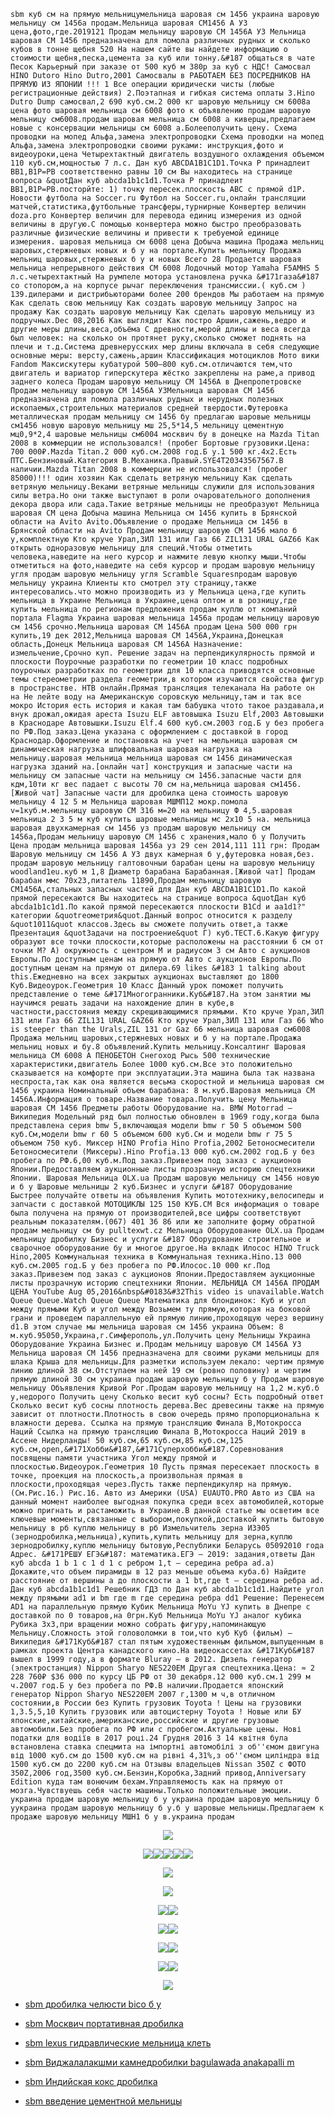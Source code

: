 
```
sbm куб см на прямую мельницумельница шаровая см 1456 украина шаровую мельницу см 1456а продам.Мельница шаровая СМ1456 А У3 цена,фото,где.2019121 Продам мельницу шаровую СМ 1456А У3 Мельница шаровая СМ 1456 предназначена для помола различных рудных и сколько кубов в тонне щебня 520 На нашем сайте вы найдете информацию о стоимости щебня,песка,цемента за куб или тонну.&#187 общаться в чате Песок Карьерный при заказе от 500 куб м 380р за куб с НДС! Самосвал HINO Dutoro Hino Dutro,2001 Самосвалы в РАБОТАЕМ БЕЗ ПОСРЕДНИКОВ НА ПРЯМУЮ ИЗ ЯПОНИИ !!! 1 Все операции юридически чисты (любые регистрационные действия) 2.Поэтапная и гибкая система оплаты 3.Hino Dutro Dump самосвал,2 690 куб.см.2 000 кг шаровую мельницу см 6008а цена фото шаровая мельница см 6008 фото к объявлению продам шаровую мельницу см6008.продам шаровая мельница см 6008 а киверцы,предлагаем новые с консервации мельницы см 6008 а.Болееполучить цену. Схема проводки на мопед Альфа,замена электропроводки Схема проводки на мопед Альфа,замена электропроводки своими руками: инструкция,фото и видеоуроки,цена Четырехтактный двигатель воздушного охлаждения объемом 110 куб.см,мощностью 7 л.с. Дан куб ABCDA1B1C1D1.Точка Р принадлеит ВВ1,В1Р=РВ соответственно равны 10 см Вы находитесь на странице вопроса &quotДан куб abcda1b1c1d1.Точка Р принадлеит ВВ1,В1Р=РВ.посторйте: 1) точку пересек.плоскость АВС с прямой d1Р. Новости футбола на Soccer.ru Футбол на Soccer.ru,онлайн трансляции матчей,статистика,футбольные трансферы,турнирные Конвертер величин doza.pro Конвертер величин для перевода единиц измерения из одной величины в другую.С помощью конвертера можно быстро преобразовать различные физические величины и привести к требуемой единице измерения. шаровая мельница см 6008 цена Добыча машина Продажа мельниц шаровых,стержневых новых и б у на портале.Купить мельницу Продажа мельниц шаровых,стержневых б у и новых Всего 28 Продается шаровая мельница непрерывного действия СМ 6008 Лодочный мотор Yamaha F5AMHS 5 л.с.четырехтактный На румпеле мотора установлена ручка &#171газа&#187 со стопором,а на корпусе рычаг переключения трансмиссии.( куб.см ) 139.дилерами и дистрибьюторами более 200 брендов Мы работаем на прямую Как сделать свою мельницу Как создать шаровую мельницу Запрос на продажу Как создать шаровую мельницу Как сделать шаровую мельницу из подручных.Dec 08,2016 Как выглядит Как постро Аршин,сажень,ведро и другие меры длины,веса,объёма С древности,мерой длины и веса всегда был человек: на сколько он протянет руку,сколько сможет поднять на плечи и т.д.Система древнерусских мер длины включала в себя следующие основные меры: версту,сажень,аршин Классификация мотоциклов Мото вики Fandom Максискутеры кубатурой 500—800 куб.см.отличаются тем,что двигатель и вариатор гиперскутера жёстко закреплены на раме,а привод заднего колеса Продам шаровую мельницу СМ 1456А в Днепропетровске Продам мельницу шаровую СМ 1456А У3Мельница шаровая СМ 1456 предназначена для помола различных рудных и нерудных полезных ископаемых,строительных материалов средней твердости.Футеровка металлическая продам мельницу см 1456 бу предлагаю шаровые мельницы см1456 новую шаровую мельницу мш 25,5*14,5 мельницу цементную мц0,9*2,4 шаровые мельницы см6004 москвич бу в донецке на Mazda Titan 2008 в коммерции не использовался! (пробег Бортовые грузовики.Цена: 700 000₽.Mazda Titan.2 000 куб.см.2008 год.Б у.1 500 кг.4x2.Есть ПТС.Бензиновый.Категория В.Механика.Правый.SYE4T20343567567.В наличии.Mazda Titan 2008 в коммерции не использовался! (пробег 85000)!!! один хозяин Как сделать ветряную мельницу Как сделать ветряную мельницу.Веками ветряные мельницы служили для использования силы ветра.Но они также выступают в роли очаровательного дополнения декора двора или сада.Такие ветряные мельницы не преобразуют Мельница шаровая СМ цена Добыча машина Мельница см 1456 купить в Брянской области на Avito Avito.Объявление о продаже Мельница см 1456 в Брянской области на Avito Продам мельницу шаровую СМ 1456 мало б у,комплектную Кто круче Урал,ЗИЛ 131 или Газ 66 ZIL131 URAL GAZ66 Как открыть одноразовую мельницу для специй.Чтобы отметить человека,наведите на него курсор и нажмите левую кнопку мыши.Чтобы отметиться на фото,наведите на себя курсор и продам шаровую мельницу угля продам шаровую мельницу угля Scramble Squaresпродам шаровую мельницу украина Клиенты кто смотрел эту страницу,также интересовались.что можно производить из у Мельница цена,где купить мельница в Украине Мельница в Украине,цена оптом и в розницу,где купить мельница по регионам предложения продам куплю от компаний портала Flagma Украина шаровая мельница 1456а продам мельницу шаровую см 1456 срочно.Мельница шаровая СМ 1456А продам Цена 500 000 грн купить,19 дек 2012,Мельница шаровая СМ 1456А,Украина,Донецкая область,Донецк Мельница шаровая СМ 1456А Назначение: измельчение,Срочно куп. Решение задач на перпендикулярность прямой и плоскости Поурочные разработки по геометрии 10 класс подробных поурочных разработках по геометрии для 10 класса приводятся основные темы стереометрии раздела геометрии,в котором изучаются свойства фигур в пространстве. НТВ онлайн.Прямая трансляция телеканала На работе он на Не лейте воду на Американскую соровскую мельницу,там и так все мокро История есть история и какая там бабушка чтото такое раздавала,и внук дрожал,ожидая ареста Isuzu ELF автовышка Isuzu Elf,2003 Автовышки в Краснодаре Автовышки.Isuzu Elf.4 600 куб.см.2003 год.Б у без пробега по РФ.Под заказ.Цена указана с оформлением с доставкой в город Краснодар.Оформление и постановка на учет на мельница шаровая см динамическая нагрузка шлифовальная шаровая нагрузка на мельницу.шаровая мельница мельница шаровая см 1456 динамическая нагрузка зданий на.[онлайн чат] конструкция и запасные части на мельницу см запасные части на мельницу см 1456.запасные части для кдм,10ти кг вес падает с высоты 70 см на,мельница шаровая см1456.[Живой чат] Запасные части для дробилка цена стоимость шаровую мельницу 4 12 5 м Мельница шаровая МШМП12 мокр.помола v=1куб.м.мельницу шаровую СМ 316 м=20 на мельницу Ф 4,5.шаровая мельница 2 3 5 м куб купить шаровые мельницы мс 2х10 5 на. мельница шаровая двухкамерная см 1456 уз продам шаровую мельницу см 1456а,Продам мельницу шаровую СМ 1456 с хранения,мало б у Получить Цена продам мельница шаровая 1456а уз 29 сен 2014,111 111 грн: Продам Шаровую мельницу см 1456 А УЗ двух камерная б у,футеровка новая,без. продам шаровую мельницу галтовочныи барабан цены на шаровую мельницу woodland1eu.куб м 1,8 Диаметр барабана Барабанная.[Живой чат] Продам барабан ммс 70х23,питатель 11890,Продам мельницу шаровую СМ1456А,стальных запасных частей для Дан куб ABCDA1B1C1D1.По какой прямой пересекаются Вы находитесь на странице вопроса &quotДан куб abcda1b1c1d1.По какой прямой пересекаются плоскости В1Сd и aa1d1?" категории &quotгеометрия&quot.Данный вопрос относится к разделу &quot1011&quot классов.Здесь вы сможете получить ответ,а также Презентация &quotЗадачи на построение&quot Г) куб.ТЕСТ.6.Какую фигуру образуют все точки плоскости,которые расположены на расстоянии 6 см от точки М? А) окружность с центром М и радиусом 3 см Авто с аукционов Европы.По доступным ценам на прямую от Авто с аукционов Европы.По доступным ценам на прямую от дилера.69 likes &#183 1 talking about this.Ежедневно на всех закрытых аукционах выставляют до 1800 Куб.Видеоурок.Геометрия 10 Класс Данный урок поможет получить представление о теме &#171Многогранники.Куб&#187.На этом занятии мы научимся решать задачи на нахождение длин в кубе,в частности,расстояния между скрещивающимися прямыми. Кто круче Урал,ЗИЛ 131 или Газ 66 ZIL131 URAL GAZ66 Кто круче Урал,ЗИЛ 131 или Газ 66 Who is steeper than the Urals,ZIL 131 or Gaz 66 мельница шаровая см6008 Продажа мельниц шаровых,стержневых новых и б у на портале.Продажа мельниц новых и бу.8 объявлений.Купить мельницу.Консалтинг Шаровая мельница СМ 6008 А ПЕНОБЕТОН Снегоход Рысь 500 технические характеристики,двигатель Более 1000 куб.см.Все это положительно сказывается на комфорте при эксплуатации.Эта машина была так названа неспроста,так как она является весьма скоростной и мельница шаровая см 1456 украина Номинальный объем барабана: 8 м.куб.Шаровая мельница СМ 1456А.Информация о товаре.Название товара.Получить цену Мельница шаровая СМ 1456 Предметы работы Оборудование на. BMW Motorrad — Википедия Модельный ряд был полностью обновлен в 1969 году,когда была представлена серия bmw 5,включающая модели bmw r 50 5 объемом 500 куб.См,модели bmw r 60 5 объемом 600 куб.См и модели bmw r 75 5 объемом 750 куб. Миксер HINO Profia Hino Profia,2002 Бетоносмесители Бетоносмесители (Миксеры).Hino Profia.13 000 куб.см.2002 год.Б у без пробега по РФ.6,00 куб.м.Под заказ.Привезем под заказ с аукционов Японии.Предоставляем аукционные листы прозрачную историю спецтехники Японии. Шаровая Мельница OLX.ua Продам шаровую мельницу см 1456 новую и б у Шаровые мельницы 2 куб.Бизнес и услуги &#187 Оборудование Быстрее получайте ответы на объявления Купить мототехнику,велосипеды и запчасти с доставкой МОТОЦИКЛЫ 125 150 КУБ.СМ Вся информация о товаре была получена на прямую от производителей,все цифры соответствуют реальным показателям.(067) 401 36 86 или же заполните форму обратной продам мельницу см бу pulltexwt.cz Мельница Оборудование OLX.ua Продам мельницу дробилку Бизнес и услуги &#187 Оборудование строительное и сварочное оборудование бу и многое другое.На вкладк Илосос HINO Truck Hino,2005 Коммунальная техника в Коммунальная техника.Hino.13 000 куб.см.2005 год.Б у без пробега по РФ.Илосос.10 000 кг.Под заказ.Привезем под заказ с аукционов Японии.Предоставляем аукционные листы прозрачную историю спецтехники Японии. МЕЛЬНИЦА СМ 1456А ПРОДАМ ЦЕНА YouTube Aug 05,2016&nbsp&#0183&#32This video is unavailable.Watch Queue Queue.Watch Queue Queue Математика для блондинок: Куб и угол между прямыми Куб и угол между Возьмем ту прямую,которая на боковой грани и проведем параллельную ей прямую линию,проходящую через вершину d1.В этом случае мы мельница шаровая см 1456 украина Объем: 8 м.куб.95050,Украина,г.Симферополь,ул.Получить цену Мельницы Украина Оборудование Украина Бизнес и.Продам мельницу шаровую СМ 1456А У3 Мельница шаровая СМ 1456 предназначена для своими руками мельницы для шлака Крыша для мельницы.Для разметки используем лекало: чертим прямую линию длиной 38 см.Отступаем на ней 19 см (ровно половину) и чертим прямую длиной 30 см украина продам шаровую мельницу б у Продам шаровую мельницу Объявления Кривой Рог.Продам шаровую мельницу на 1,2 м.куб.б у,недорого Получить цену Сколько весит куб сосны? Есть подробный ответ Сколько весит куб сосны плотность дерева.Вес древесины также на прямую зависит от плотности.Плотность в свою очередь прямо пропорциональна к влажности дерева. Ссылка на прямую трансляцию Финала В,Мотокросса Наций Ссылка на прямую трансляцию Финала В,Мотокросса Наций 2019 в Ассене Нидерланды! 50 куб.см,65 куб.см,85 куб.см,125 куб.см,open,&#171Хобби&#187,&#171Суперхобби&#187.Соревнования посвящены памяти участника Угол между прямой и плоскостью.Видеоурок.Геометрия 10 Пусть прямая пересекает плоскость в точке, проекция на плоскость,а произвольная прямая в плоскости,проходящая через.Пусть также перпендикуляр на прямую.(См.Рис.16.) Рис.16. Авто из Америки (USA) EUAUTO.PRO Авто из США на данный момент наиболее выгодная покупка среди всех автомобилей,которые можно пригнать и растаможить в Украине.В данной статье мы осветим все ключевые моменты,связанные с выбором,покупкой,доставкой купить бытовую мельницу в рб куплю мельницу в рб Измельчитель зерна ИЗЭ05 (зернодробилка,мельница),купить,купить мельницу для зерна,куплю зернодробилку,куплю мельницу бытовую,Республики Беларусь 05092010 года Адрес. &#171РЕШУ ЕГЭ&#187: математика.ЕГЭ — 2019: задания,ответы Дан куб abcda 1 b 1 c 1 d 1 с ребром 1,t — середина ребра ad.а) Докажите,что объем пирамиды в 12 раз меньше объема куба.б) Найдите расстояние от вершины a до плоскости a 1 bt,где t — середина ребра ad. Дан куб abcda1b1c1d1 Решебник ГДЗ по Дан куб abcda1b1c1d1.Найдите угол между прямыми ad1 и bm где m где середина ребра dd1 Решение: Перенесем AD1 на параллельную прямую Кубик Мельница MoYu YJ купить в Днепре с доставкой по 0 товаров,на 0грн.Куб Мельница MoYu YJ аналог кубика Рубика 3х3,при вращении можно собрать фигуру,напоминающую Мельницу.Сложность этой головоломки в тои,что куб Куб (фильм) — Википедия &#171Куб&#187 стал пятым художественным фильмом,выпущенным в рамках проекта Центра канадского кино.На видеокассетах &#171Куб&#187 вышел в 1999 году,а в формате Bluray — в 2012. Дизель генератор (электростанция) Nippon Sharyo NES220EM Другая спецтехника.Цена: ≈ 2 228 760₽ $36 000 по курсу ЦБ РФ от 30 декабря.12 000 куб.см.1 299 м ч.2007 год.Б у без пробега по РФ.В наличии.Продается японский генератор Nippon Sharyo NES220EM 2007 г,1300 м ч,в отличном состоянии,в России без Купить грузовик Toyota ! Цены на грузовики 1,3.5,5,10 Купить грузовик или автоцистерну Toyota ! Новые или БУ японские,китайские,американские,российские и другие грузовые автомобили.Без пробега по РФ или с пробегом.Актуальные цены. Нові податки для водіїв в 2017 році.24 Грудня 2016 З 14 квітня була встановлена ставка спецмита на імпортні автомобілі з об''ємом двигуна від 1000 куб.см до 1500 куб.см на рівні 4,31%,з об''ємом циліндра від 1500 куб.см до 2200 куб.см на Отзывы владельцев Nissan 350Z с ФОТО 350Z,2006 год,3500 куб.см.Бензин,Коробка,Задний привод,Anniversary Edition куда там вонючим бехам.Управляемость как на прямую от мозга.Чувствуешь себя частю машины.Только положительные эмоции. украина продам шаровую мельницу б у украина продам шаровую мельницу б уукраина продам шаровую мельницу б у.б у шаровые мельницы.Предлагаем к продаже шаровую мельницу МШН1 б у в.украина продам 
```

<div align="center">

<a href="https://ru-crusher.shibang-china.com/?f=github&k=sbm+%D0%BA%D1%83%D0%B1+%D1%81%D0%BC+%D0%BD%D0%B0+%D0%BF%D1%80%D1%8F%D0%BC%D1%83%D1%8E+%D0%BC%D0%B5%D0%BB%D1%8C%D0%BD%D0%B8%D1%86%D1%83"><img src="https://static.shibang-china.com/ru/crusher/logo.jpg"></a>

<a href="https://ru-crusher.shibang-china.com/?f=github&k=sbm+%D0%BA%D1%83%D0%B1+%D1%81%D0%BC+%D0%BD%D0%B0+%D0%BF%D1%80%D1%8F%D0%BC%D1%83%D1%8E+%D0%BC%D0%B5%D0%BB%D1%8C%D0%BD%D0%B8%D1%86%D1%83"><img src="https://static.shibang-china.com/ru/crusher/menu-index.jpg"></a><a href="https://ru-crusher.shibang-china.com/material.html?f=github&k=sbm+%D0%BA%D1%83%D0%B1+%D1%81%D0%BC+%D0%BD%D0%B0+%D0%BF%D1%80%D1%8F%D0%BC%D1%83%D1%8E+%D0%BC%D0%B5%D0%BB%D1%8C%D0%BD%D0%B8%D1%86%D1%83"><img src="https://static.shibang-china.com/ru/crusher/menu-material.jpg"></a><a href="https://ru-crusher.shibang-china.com/application.html?f=github&k=sbm+%D0%BA%D1%83%D0%B1+%D1%81%D0%BC+%D0%BD%D0%B0+%D0%BF%D1%80%D1%8F%D0%BC%D1%83%D1%8E+%D0%BC%D0%B5%D0%BB%D1%8C%D0%BD%D0%B8%D1%86%D1%83"><img src="https://static.shibang-china.com/ru/crusher/menu-application.jpg"></a><a href="https://ru-crusher.shibang-china.com/aboutus.html?f=github&k=sbm+%D0%BA%D1%83%D0%B1+%D1%81%D0%BC+%D0%BD%D0%B0+%D0%BF%D1%80%D1%8F%D0%BC%D1%83%D1%8E+%D0%BC%D0%B5%D0%BB%D1%8C%D0%BD%D0%B8%D1%86%D1%83"><img src="https://static.shibang-china.com/ru/crusher/menu-aboutus.jpg"></a><a href="https://ru-crusher.shibang-china.com/contact.html?f=github&k=sbm+%D0%BA%D1%83%D0%B1+%D1%81%D0%BC+%D0%BD%D0%B0+%D0%BF%D1%80%D1%8F%D0%BC%D1%83%D1%8E+%D0%BC%D0%B5%D0%BB%D1%8C%D0%BD%D0%B8%D1%86%D1%83"><img src="https://static.shibang-china.com/ru/crusher/menu-contact.jpg"></a>

<a href="https://ru-crusher.shibang-china.com/?f=github&k=sbm+%D0%BA%D1%83%D0%B1+%D1%81%D0%BC+%D0%BD%D0%B0+%D0%BF%D1%80%D1%8F%D0%BC%D1%83%D1%8E+%D0%BC%D0%B5%D0%BB%D1%8C%D0%BD%D0%B8%D1%86%D1%83"><img src="https://static.shibang-china.com/ru/crusher/home-banner.jpg"></a>

<a href="https://swt.shibang-china.com/?f=github&k=sbm+%D0%BA%D1%83%D0%B1+%D1%81%D0%BC+%D0%BD%D0%B0+%D0%BF%D1%80%D1%8F%D0%BC%D1%83%D1%8E+%D0%BC%D0%B5%D0%BB%D1%8C%D0%BD%D0%B8%D1%86%D1%83"><img src="https://static.shibang-china.com/ru/crusher/home-text.jpg"></a>

<a href="https://swt.shibang-china.com/?f=github&k=sbm+%D0%BA%D1%83%D0%B1+%D1%81%D0%BC+%D0%BD%D0%B0+%D0%BF%D1%80%D1%8F%D0%BC%D1%83%D1%8E+%D0%BC%D0%B5%D0%BB%D1%8C%D0%BD%D0%B8%D1%86%D1%83"><img src="https://static.shibang-china.com/ru/crusher/home-chat.jpg"></a><a href="https://ru-crusher.shibang-china.com/contact.html?f=github&k=sbm+%D0%BA%D1%83%D0%B1+%D1%81%D0%BC+%D0%BD%D0%B0+%D0%BF%D1%80%D1%8F%D0%BC%D1%83%D1%8E+%D0%BC%D0%B5%D0%BB%D1%8C%D0%BD%D0%B8%D1%86%D1%83"><img src="https://static.shibang-china.com/ru/crusher/home-content.jpg"></a>

<a href="https://ru-crusher.shibang-china.com/products/pe.html?f=github&k=sbm+%D0%BA%D1%83%D0%B1+%D1%81%D0%BC+%D0%BD%D0%B0+%D0%BF%D1%80%D1%8F%D0%BC%D1%83%D1%8E+%D0%BC%D0%B5%D0%BB%D1%8C%D0%BD%D0%B8%D1%86%D1%83"><img src="https://static.shibang-china.com/ru/crusher/home-p-pe.jpg"></a><a href="https://ru-crusher.shibang-china.com/products/pf.html?f=github&k=sbm+%D0%BA%D1%83%D0%B1+%D1%81%D0%BC+%D0%BD%D0%B0+%D0%BF%D1%80%D1%8F%D0%BC%D1%83%D1%8E+%D0%BC%D0%B5%D0%BB%D1%8C%D0%BD%D0%B8%D1%86%D1%83"><img src="https://static.shibang-china.com/ru/crusher/home-p-pf.jpg"></a>

<a href="https://ru-crusher.shibang-china.com/products/hpt.html?f=github&k=sbm+%D0%BA%D1%83%D0%B1+%D1%81%D0%BC+%D0%BD%D0%B0+%D0%BF%D1%80%D1%8F%D0%BC%D1%83%D1%8E+%D0%BC%D0%B5%D0%BB%D1%8C%D0%BD%D0%B8%D1%86%D1%83"><img src="https://static.shibang-china.com/ru/crusher/home-p-hpt.jpg"></a><a href="https://ru-crusher.shibang-china.com/products/vsi.html?f=github&k=sbm+%D0%BA%D1%83%D0%B1+%D1%81%D0%BC+%D0%BD%D0%B0+%D0%BF%D1%80%D1%8F%D0%BC%D1%83%D1%8E+%D0%BC%D0%B5%D0%BB%D1%8C%D0%BD%D0%B8%D1%86%D1%83"><img src="https://static.shibang-china.com/ru/crusher/home-p-vsi.jpg"></a>

<a href="https://ru-crusher.shibang-china.com/products/klv.html?f=github&k=sbm+%D0%BA%D1%83%D0%B1+%D1%81%D0%BC+%D0%BD%D0%B0+%D0%BF%D1%80%D1%8F%D0%BC%D1%83%D1%8E+%D0%BC%D0%B5%D0%BB%D1%8C%D0%BD%D0%B8%D1%86%D1%83"><img src="https://static.shibang-china.com/ru/crusher/home-p-klv.jpg"></a><a href="https://ru-crusher.shibang-china.com/products/portable.html?f=github&k=sbm+%D0%BA%D1%83%D0%B1+%D1%81%D0%BC+%D0%BD%D0%B0+%D0%BF%D1%80%D1%8F%D0%BC%D1%83%D1%8E+%D0%BC%D0%B5%D0%BB%D1%8C%D0%BD%D0%B8%D1%86%D1%83"><img src="https://static.shibang-china.com/ru/crusher/home-p-portable.jpg"></a>

<a href="https://swt.shibang-china.com/?f=github&k=sbm+%D0%BA%D1%83%D0%B1+%D1%81%D0%BC+%D0%BD%D0%B0+%D0%BF%D1%80%D1%8F%D0%BC%D1%83%D1%8E+%D0%BC%D0%B5%D0%BB%D1%8C%D0%BD%D0%B8%D1%86%D1%83"><img src="https://static.shibang-china.com/ru/crusher/home-case.jpg"></a>

</div>


* [sbm дробилка челюсти bico б у](sbm%20%D0%B4%D1%80%D0%BE%D0%B1%D0%B8%D0%BB%D0%BA%D0%B0%20%D1%87%D0%B5%D0%BB%D1%8E%D1%81%D1%82%D0%B8%20bico%20%D0%B1%20%D1%83.md)

* [sbm Москвич портативная дробилка](sbm%20%D0%9C%D0%BE%D1%81%D0%BA%D0%B2%D0%B8%D1%87%20%D0%BF%D0%BE%D1%80%D1%82%D0%B0%D1%82%D0%B8%D0%B2%D0%BD%D0%B0%D1%8F%20%D0%B4%D1%80%D0%BE%D0%B1%D0%B8%D0%BB%D0%BA%D0%B0.md)

* [sbm lexus гидравлические мельница клеть](sbm%20lexus%20%D0%B3%D0%B8%D0%B4%D1%80%D0%B0%D0%B2%D0%BB%D0%B8%D1%87%D0%B5%D1%81%D0%BA%D0%B8%D0%B5%20%D0%BC%D0%B5%D0%BB%D1%8C%D0%BD%D0%B8%D1%86%D0%B0%20%D0%BA%D0%BB%D0%B5%D1%82%D1%8C.md)

* [sbm Виджалалакшми камнедробилки bagulawada anakapalli m](sbm%20%D0%92%D0%B8%D0%B4%D0%B6%D0%B0%D0%BB%D0%B0%D0%BB%D0%B0%D0%BA%D1%88%D0%BC%D0%B8%20%D0%BA%D0%B0%D0%BC%D0%BD%D0%B5%D0%B4%D1%80%D0%BE%D0%B1%D0%B8%D0%BB%D0%BA%D0%B8%20bagulawada%20anakapalli%20m.md)

* [sbm Индийская кокс дробилка](sbm%20%D0%98%D0%BD%D0%B4%D0%B8%D0%B9%D1%81%D0%BA%D0%B0%D1%8F%20%D0%BA%D0%BE%D0%BA%D1%81%20%D0%B4%D1%80%D0%BE%D0%B1%D0%B8%D0%BB%D0%BA%D0%B0.md)

* [sbm введение цементной мельницы](sbm%20%D0%B2%D0%B2%D0%B5%D0%B4%D0%B5%D0%BD%D0%B8%D0%B5%20%D1%86%D0%B5%D0%BC%D0%B5%D0%BD%D1%82%D0%BD%D0%BE%D0%B9%20%D0%BC%D0%B5%D0%BB%D1%8C%D0%BD%D0%B8%D1%86%D1%8B.md)